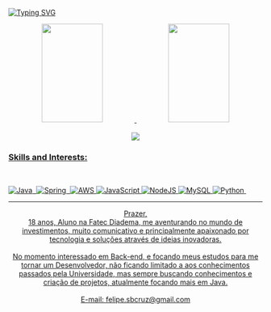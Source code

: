 [![Typing SVG](https://readme-typing-svg.herokuapp.com/?color=FF1493&size=35&center=true&vCenter=true&width=1000&lines=Welcome+!!;+My+name+is+Felipe+Soares:%29)](https://git.io/typing-svg)
<div align=center> 
  <a href="https://github.com/anuraghazra/github-readme-stats">
  <img width="49%" height="195px" src="https://github-readme-stats.vercel.app/api?username=felipe-SBC&show_icons=true&theme=dark" />
</a href="https://github.com/anuraghazra/github-readme-stats">
  <img width="49%" height="195px" src="https://github-readme-stats.vercel.app/api/top-langs/?username=DevLucar2022&layout=compact&theme=dark" />
</div>
<br>
<div align="center">  
 <a href="https://www.https://www.linkedin.com/in/felipe-sb-cruz/" target="_blank"><img src="https://img.shields.io/badge/LinkedIn-0077B5?style=for-the-badge&logo=linkedin&logoColor=white">
</div>


### Skills and Interests:

<br>

![Java](https://img.shields.io/badge/Java-ED8B00?style=for-the-badge&logo=java&logoColor=white)&nbsp; ![Spring](https://img.shields.io/badge/Spring-6DB33F?style=for-the-badge&logo=spring&logoColor=white)&nbsp; ![AWS](https://img.shields.io/badge/Amazon_AWS-232F3E?style=for-the-badge&logo=amazon-aws&logoColor=white)&nbsp;![JavaScript](https://img.shields.io/badge/JavaScript-F7DF1E?style=for-the-badge&logo=javascript&logoColor=black)&nbsp;![NodeJS](https://img.shields.io/badge/Node.js-43853D?style=for-the-badge&logo=node.js&logoColor=white)&nbsp;![MySQL](https://img.shields.io/badge/MySQL-316192?style=for-the-badge&logo=mysql&logoColor=white)&nbsp;![Python](https://img.shields.io/badge/Python-14354C?style=for-the-badge&logo=python&logoColor=white)&nbsp;
<br><hr>
<p style="text-align: center">Prazer,
<br>
18 anos, Aluno na Fatec Diadema, me aventurando no mundo de investimentos, muito comunicativo e principalmente apaixonado por tecnologia e soluções através de ideias inovadoras.
<br><br>
No momento interessado em Back-end, e focando meus estudos para me tornar um Desenvolvedor, não ficando limitado a aos conhecimentos passados pela Universidade, mas sempre buscando conhecimentos e criação de projetos, atualmente focando mais em Java. 
<br><br>
E-mail: felipe.sbcruz@gmail.com </p>
